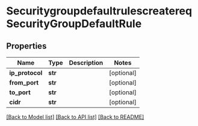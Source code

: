 # SecuritygroupdefaultrulescreatereqSecurityGroupDefaultRule

## Properties
Name | Type | Description | Notes
------------ | ------------- | ------------- | -------------
**ip_protocol** | **str** |  | [optional] 
**from_port** | **str** |  | [optional] 
**to_port** | **str** |  | [optional] 
**cidr** | **str** |  | [optional] 

[[Back to Model list]](../README.md#documentation-for-models) [[Back to API list]](../README.md#documentation-for-api-endpoints) [[Back to README]](../README.md)


